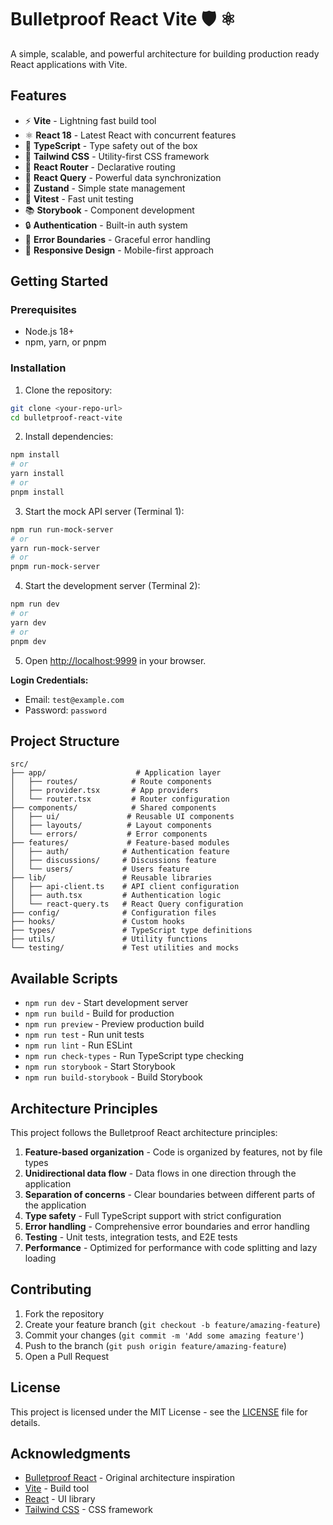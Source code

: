 # Bulletproof React Vite 🛡️ ⚛️

A simple, scalable, and powerful architecture for building production ready React applications with Vite.

## Features

- ⚡ **Vite** - Lightning fast build tool
- ⚛️ **React 18** - Latest React with concurrent features
- 🔷 **TypeScript** - Type safety out of the box
- 🎨 **Tailwind CSS** - Utility-first CSS framework
- 🧭 **React Router** - Declarative routing
- 🔄 **React Query** - Powerful data synchronization
- 🏪 **Zustand** - Simple state management
- 🧪 **Vitest** - Fast unit testing
- 📚 **Storybook** - Component development
- 🔒 **Authentication** - Built-in auth system
- 🎯 **Error Boundaries** - Graceful error handling
- 📱 **Responsive Design** - Mobile-first approach

## Getting Started

### Prerequisites

- Node.js 18+ 
- npm, yarn, or pnpm

### Installation

1. Clone the repository:
```bash
git clone <your-repo-url>
cd bulletproof-react-vite
```

2. Install dependencies:
```bash
npm install
# or
yarn install
# or
pnpm install
```

3. Start the mock API server (Terminal 1):
```bash
npm run run-mock-server
# or
yarn run-mock-server
# or
pnpm run-mock-server
```

4. Start the development server (Terminal 2):
```bash
npm run dev
# or
yarn dev
# or
pnpm dev
```

5. Open [http://localhost:9999](http://localhost:9999) in your browser.

**Login Credentials:**
- Email: `test@example.com`
- Password: `password`

## Project Structure

```
src/
├── app/                    # Application layer
│   ├── routes/            # Route components
│   ├── provider.tsx       # App providers
│   └── router.tsx         # Router configuration
├── components/            # Shared components
│   ├── ui/               # Reusable UI components
│   ├── layouts/          # Layout components
│   └── errors/           # Error components
├── features/             # Feature-based modules
│   ├── auth/            # Authentication feature
│   ├── discussions/     # Discussions feature
│   └── users/           # Users feature
├── lib/                 # Reusable libraries
│   ├── api-client.ts    # API client configuration
│   ├── auth.tsx         # Authentication logic
│   └── react-query.ts   # React Query configuration
├── config/              # Configuration files
├── hooks/               # Custom hooks
├── types/               # TypeScript type definitions
├── utils/               # Utility functions
└── testing/             # Test utilities and mocks
```

## Available Scripts

- `npm run dev` - Start development server
- `npm run build` - Build for production
- `npm run preview` - Preview production build
- `npm run test` - Run unit tests
- `npm run lint` - Run ESLint
- `npm run check-types` - Run TypeScript type checking
- `npm run storybook` - Start Storybook
- `npm run build-storybook` - Build Storybook

## Architecture Principles

This project follows the Bulletproof React architecture principles:

1. **Feature-based organization** - Code is organized by features, not by file types
2. **Unidirectional data flow** - Data flows in one direction through the application
3. **Separation of concerns** - Clear boundaries between different parts of the application
4. **Type safety** - Full TypeScript support with strict configuration
5. **Error handling** - Comprehensive error boundaries and error handling
6. **Testing** - Unit tests, integration tests, and E2E tests
7. **Performance** - Optimized for performance with code splitting and lazy loading

## Contributing

1. Fork the repository
2. Create your feature branch (`git checkout -b feature/amazing-feature`)
3. Commit your changes (`git commit -m 'Add some amazing feature'`)
4. Push to the branch (`git push origin feature/amazing-feature`)
5. Open a Pull Request

## License

This project is licensed under the MIT License - see the [LICENSE](LICENSE) file for details.

## Acknowledgments

- [Bulletproof React](https://github.com/alan2207/bulletproof-react) - Original architecture inspiration
- [Vite](https://vitejs.dev/) - Build tool
- [React](https://reactjs.org/) - UI library
- [Tailwind CSS](https://tailwindcss.com/) - CSS framework
